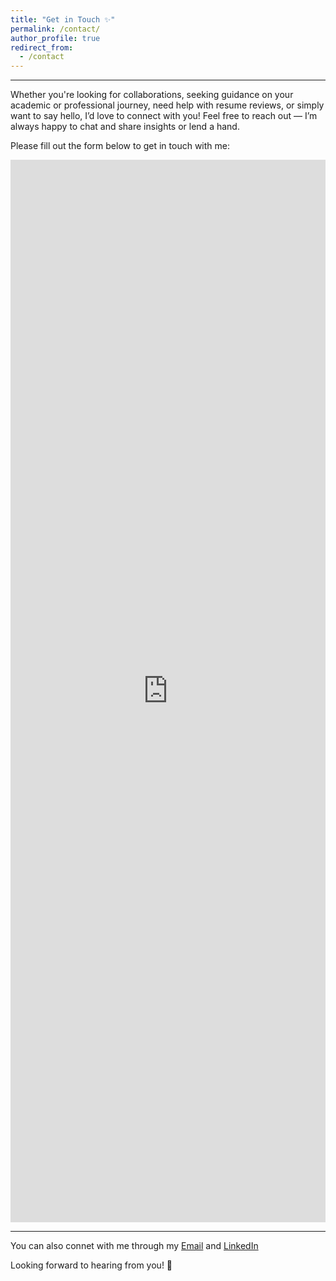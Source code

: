 ```yaml
---
title: "Get in Touch ✨"
permalink: /contact/
author_profile: true
redirect_from:
  - /contact
---
```

---
Whether you're looking for collaborations, seeking guidance on your academic or professional journey, need help with resume reviews, or simply want to say hello, I’d love to connect with you! Feel free to reach out — I’m always happy to chat and share insights or lend a hand.

Please fill out the form below to get in touch with me:

<iframe src="https://forms.gle/RV8Kbh2nTpycGKJ2A" width="100%" height="1700" frameborder="0" marginheight="0" marginwidth="0">Loading…</iframe>

---

You can also connet with me through my [Email](mailto:keerthana.chirumamilla1@gmail.com) and [LinkedIn](https://linkedin.com/in/keerthana-c-a5724222a)

Looking forward to hearing from you! 🤗
